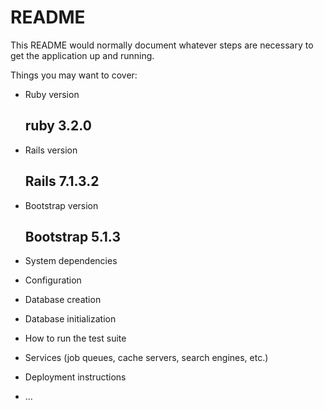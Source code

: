 # README

This README would normally document whatever steps are necessary to get the
application up and running.

Things you may want to cover:

* Ruby version <h2>ruby 3.2.0</h2>
* Rails version <h2>Rails 7.1.3.2</h2>
* Bootstrap version <h2>Bootstrap 5.1.3</h2>


* System dependencies

* Configuration

* Database creation

* Database initialization

* How to run the test suite

* Services (job queues, cache servers, search engines, etc.)

* Deployment instructions

* ...
